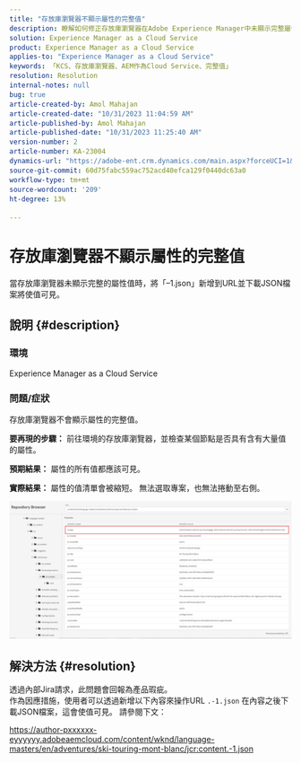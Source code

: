 ```yaml
---
title: "存放庫瀏覽器不顯示屬性的完整值"
description: 瞭解如何修正存放庫瀏覽器在Adobe Experience Manager中未顯示完整屬性值的問題。 將「–1.json」新增至URL。
solution: Experience Manager as a Cloud Service
product: Experience Manager as a Cloud Service
applies-to: "Experience Manager as a Cloud Service"
keywords: 「KCS、存放庫瀏覽器、AEM作為Cloud Service、完整值」
resolution: Resolution
internal-notes: null
bug: true
article-created-by: Amol Mahajan
article-created-date: "10/31/2023 11:04:59 AM"
article-published-by: Amol Mahajan
article-published-date: "10/31/2023 11:25:40 AM"
version-number: 2
article-number: KA-23004
dynamics-url: "https://adobe-ent.crm.dynamics.com/main.aspx?forceUCI=1&pagetype=entityrecord&etn=knowledgearticle&id=20f85554-dd77-ee11-8179-6045bd0061cb"
source-git-commit: 60d75fabc559ac752acd40efca129f0440dc63a0
workflow-type: tm+mt
source-wordcount: '209'
ht-degree: 13%

---
```


# 存放庫瀏覽器不顯示屬性的完整值


當存放庫瀏覽器未顯示完整的屬性值時，將「–1.json」新增到URL並下載JSON檔案將使值可見。

## 說明 {#description}


### <b>環境</b>

Experience Manager as a Cloud Service



### <b>問題/症狀</b>

存放庫瀏覽器不會顯示屬性的完整值。

<b>要再現的步驟：</b> 前往環境的存放庫瀏覽器，並檢查某個節點是否具有含有大量值的屬性。

<b>預期結果：</b> 屬性的所有值都應該可見。

<b>實際結果：</b> 屬性的值清單會被縮短。 無法選取專案，也無法捲動至右側。



![](assets/05df7e78-ff6b-ee11-8df0-6045bd006e5a.png)


## 解決方法 {#resolution}

透過內部Jira請求，此問題會回報為產品瑕疵。<br>
作為因應措施，使用者可以透過新增以下內容來操作URL `.-1.json` 在內容之後下載JSON檔案，這會使值可見。 請參閱下文：

https://author-pxxxxxx-eyyyyyy.adobeaemcloud.com/content/wknd/language-masters/en/adventures/ski-touring-mont-blanc/jcr:content.-1.json
